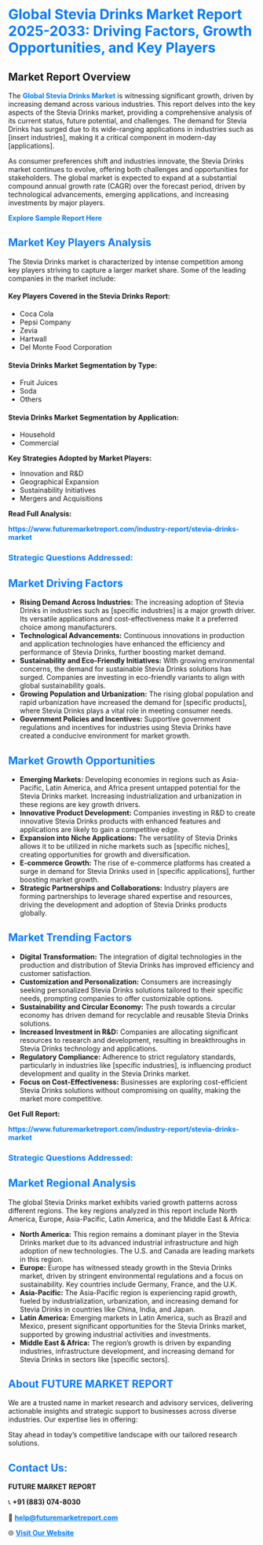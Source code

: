 <h1 style="color: #007BFF;">Global Stevia Drinks Market Report 2025-2033: Driving Factors, Growth Opportunities, and Key Players</h1>

<section id="overview">
<h2>Market Report Overview</h2>
<p>The <a href="https://www.futuremarketreport.com/industry-report/stevia-drinks-market" style="color: #007BFF; text-decoration: none;"><strong>Global Stevia Drinks Market</strong></a> is witnessing significant growth, driven by increasing demand across various industries. This report delves into the key aspects of the Stevia Drinks market, providing a comprehensive analysis of its current status, future potential, and challenges. The demand for Stevia Drinks has surged due to its wide-ranging applications in industries such as [insert industries], making it a critical component in modern-day [applications].</p>
<p>As consumer preferences shift and industries innovate, the Stevia Drinks market continues to evolve, offering both challenges and opportunities for stakeholders. The global market is expected to expand at a substantial compound annual growth rate (CAGR) over the forecast period, driven by technological advancements, emerging applications, and increasing investments by major players.</p>
</section>

<section id="overview">
<p><a href="https://www.futuremarketreport.com/request-sample/reportId=104481" style="color: #007BFF; text-decoration: none;"><strong>Explore Sample Report Here</strong></a></p>
</section>

<section id="key-players">
<h2 style="color: #007BFF;">Market Key Players Analysis</h2>
<p>The Stevia Drinks market is characterized by intense competition among key players striving to capture a larger market share. Some of the leading companies in the market include:</p>
<h4>Key Players Covered in the Stevia Drinks Report:</h4>
<ul><li>Coca Cola</li><li>Pepsi Company</li><li>Zevia</li><li>Hartwall</li><li>Del Monte Food Corporation</li></ul>
<h4>Stevia Drinks Market Segmentation by Type:</h4>
<ul><li>Fruit Juices</li><li>Soda</li><li>Others</li></ul>

<h4>Stevia Drinks Market Segmentation by Application:</h4>
<ul><li>Household</li><li>Commercial</li></ul>
<p><strong>Key Strategies Adopted by Market Players:</strong></p>
<ul>
<li>Innovation and R&D</li>
<li>Geographical Expansion</li>
<li>Sustainability Initiatives</li>
<li>Mergers and Acquisitions</li>
</ul>
</section>

<section>
<p><strong>Read Full Analysis: </strong></p><a href="https://www.futuremarketreport.com/industry-report/stevia-drinks-market" style="color: #007BFF; text-decoration: none;"><strong>https://www.futuremarketreport.com/industry-report/stevia-drinks-market</strong></a>
<h3 style="color: #007BFF;">Strategic Questions Addressed:</h3>
</section>

<section id="driving-factors">
<h2 style="color: #007BFF;">Market Driving Factors</h2>
<ul>
<li><strong>Rising Demand Across Industries:</strong> The increasing adoption of Stevia Drinks in industries such as [specific industries] is a major growth driver. Its versatile applications and cost-effectiveness make it a preferred choice among manufacturers.</li>
<li><strong>Technological Advancements:</strong> Continuous innovations in production and application technologies have enhanced the efficiency and performance of Stevia Drinks, further boosting market demand.</li>
<li><strong>Sustainability and Eco-Friendly Initiatives:</strong> With growing environmental concerns, the demand for sustainable Stevia Drinks solutions has surged. Companies are investing in eco-friendly variants to align with global sustainability goals.</li>
<li><strong>Growing Population and Urbanization:</strong> The rising global population and rapid urbanization have increased the demand for [specific products], where Stevia Drinks plays a vital role in meeting consumer needs.</li>
<li><strong>Government Policies and Incentives:</strong> Supportive government regulations and incentives for industries using Stevia Drinks have created a conducive environment for market growth.</li>
</ul>
</section>

<section id="growth-opportunities">
<h2 style="color: #007BFF;">Market Growth Opportunities</h2>
<ul>
<li><strong>Emerging Markets:</strong> Developing economies in regions such as Asia-Pacific, Latin America, and Africa present untapped potential for the Stevia Drinks market. Increasing industrialization and urbanization in these regions are key growth drivers.</li>
<li><strong>Innovative Product Development:</strong> Companies investing in R&D to create innovative Stevia Drinks products with enhanced features and applications are likely to gain a competitive edge.</li>
<li><strong>Expansion into Niche Applications:</strong> The versatility of Stevia Drinks allows it to be utilized in niche markets such as [specific niches], creating opportunities for growth and diversification.</li>
<li><strong>E-commerce Growth:</strong> The rise of e-commerce platforms has created a surge in demand for Stevia Drinks used in [specific applications], further boosting market growth.</li>
<li><strong>Strategic Partnerships and Collaborations:</strong> Industry players are forming partnerships to leverage shared expertise and resources, driving the development and adoption of Stevia Drinks products globally.</li>
</ul>
</section>

<section id="trending-factors">
<h2 style="color: #007BFF;">Market Trending Factors</h2>
<ul>
<li><strong>Digital Transformation:</strong> The integration of digital technologies in the production and distribution of Stevia Drinks has improved efficiency and customer satisfaction.</li>
<li><strong>Customization and Personalization:</strong> Consumers are increasingly seeking personalized Stevia Drinks solutions tailored to their specific needs, prompting companies to offer customizable options.</li>
<li><strong>Sustainability and Circular Economy:</strong> The push towards a circular economy has driven demand for recyclable and reusable Stevia Drinks solutions.</li>
<li><strong>Increased Investment in R&D:</strong> Companies are allocating significant resources to research and development, resulting in breakthroughs in Stevia Drinks technology and applications.</li>
<li><strong>Regulatory Compliance:</strong> Adherence to strict regulatory standards, particularly in industries like [specific industries], is influencing product development and quality in the Stevia Drinks market.</li>
<li><strong>Focus on Cost-Effectiveness:</strong> Businesses are exploring cost-efficient Stevia Drinks solutions without compromising on quality, making the market more competitive.</li>
</ul>
</section>

<section>
<p><strong>Get Full Report: </strong></p><a href="https://www.futuremarketreport.com/industry-report/stevia-drinks-market" style="color: #007BFF; text-decoration: none;"><strong>https://www.futuremarketreport.com/industry-report/stevia-drinks-market</strong></a>
<h3 style="color: #007BFF;">Strategic Questions Addressed:</h3>
</section>


<section id="regional-analysis">
<h2 style="color: #007BFF;">Market Regional Analysis</h2>
<p>The global Stevia Drinks market exhibits varied growth patterns across different regions. The key regions analyzed in this report include North America, Europe, Asia-Pacific, Latin America, and the Middle East & Africa:</p>
<ul>
<li><strong>North America:</strong> This region remains a dominant player in the Stevia Drinks market due to its advanced industrial infrastructure and high adoption of new technologies. The U.S. and Canada are leading markets in this region.</li>
<li><strong>Europe:</strong> Europe has witnessed steady growth in the Stevia Drinks market, driven by stringent environmental regulations and a focus on sustainability. Key countries include Germany, France, and the U.K.</li>
<li><strong>Asia-Pacific:</strong> The Asia-Pacific region is experiencing rapid growth, fueled by industrialization, urbanization, and increasing demand for Stevia Drinks in countries like China, India, and Japan.</li>
<li><strong>Latin America:</strong> Emerging markets in Latin America, such as Brazil and Mexico, present significant opportunities for the Stevia Drinks market, supported by growing industrial activities and investments.</li>
<li><strong>Middle East & Africa:</strong> The region’s growth is driven by expanding industries, infrastructure development, and increasing demand for Stevia Drinks in sectors like [specific sectors].</li>
</ul>
</section>

<footer>
<h2 style="color: #007BFF;">About FUTURE MARKET REPORT</h2>
<p>We are a trusted name in market research and advisory services, delivering actionable insights and strategic support to businesses across diverse industries. Our expertise lies in offering:</p>

<p>Stay ahead in today’s competitive landscape with our tailored research solutions.</p>

<h2 style="color: #007BFF;">Contact Us:</h2>
<p><strong>FUTURE MARKET REPORT</strong></p>
<p>📞 <strong>+91 (883) 074-8030</strong></p>
<p>📧 <strong><a href="mailto:help@futuremarketreport.com" style="color: #007BFF;">help@futuremarketreport.com</a></strong></p>
<p>🌐 <strong><a href="https://www.futuremarketreport.com/" style="color: #007BFF;">Visit Our Website</a></strong></p>
</footer>